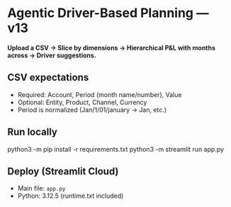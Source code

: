 # Agentic Driver-Based Planning — v13
**Upload a CSV → Slice by dimensions → Hierarchical P&L with months across → Driver suggestions.**

## CSV expectations
- Required: Account, Period (month name/number), Value
- Optional: Entity, Product, Channel, Currency
- Period is normalized (Jan/1/01/january → Jan, etc.)

## Run locally
python3 -m pip install -r requirements.txt
python3 -m streamlit run app.py

## Deploy (Streamlit Cloud)
- Main file: `app.py`
- Python: 3.12.5 (runtime.txt included)
